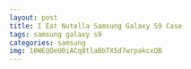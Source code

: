 ```yaml
---
layout: post
title: I Eat Nutella Samsung Galaxy S9 Case
tags: samsung galaxy s9
categories: samsung
img: 10WEQOeU0iACq8tlaBbTXSd7wrpakcxOB
---
```

